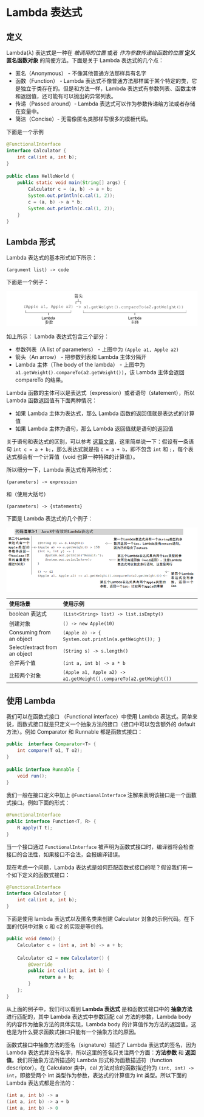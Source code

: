 # Lambda 表达式

<!-- toc -->

## 定义

Lambda(λ) 表达式是一种在 _被调用的位置_ 或者 _作为参数传递给函数的位置_ **定义匿名函数对象** 的简便方法。下面是关于 Lambda 表达式的几个点：
* 匿名（Anonymous） - 不像其他普通方法那样具有名字
* 函数（Function） -  Lambda 表达式不像普通方法那样属于某个特定的类，它是独立于类存在的。但是和方法一样，Lambda 表达式有参数列表、函数主体和返回值，还可能有可以抛出的异常列表。
* 传递（Passed around）- Lambda 表达式可以作为参数传递给方法或者存储在变量中。
* 简洁（Concise）- 无需像匿名类那样写很多的模板代码。

下面是一个示例
```java
@FunctionalInterface
interface Calculator {
    int cal(int a, int b);
}

public class HelloWorld {
    public static void main(String[] args) {
        Calculator c = (a, b) -> a + b;
        System.out.println(c.cal(1, 2));
        c = (a, b) -> a * b;
        System.out.println(c.cal(1, 2));
    }
}
```

## Lambda 形式
Lambda 表达式的基本形式如下所示：
```
(argument list) -> code
```
下面是一个例子：

![](/images/lambda/形式.png)

如上所示： Lambda 表达式包含三个部分：
* 参数列表（A list of parameters） - 上图中为 `(Apple a1, Apple a2)`
* 箭头（An arrow） - 把参数列表和 Lambda 主体分隔开
* Lambda 主体（The body of the lambda） - 上图中为 `a1.getWeight().compareTo(a2.getWeight())`，该 Lambda 主体会返回 compareTo 的结果。

Lambda 函数的主体可以是表达式（expression）或者语句（statement），所以 Lambda 函数返回值有下面两种情况：
* 如果 Lambda 主体为表达式，那么 Lambda 函数的返回值就是表达式的计算值
* 如果 Lambda 主体为语句，那么 Lambda 返回值就是语句的返回值

关于语句和表达式的区别，可以参考 [这篇文章](https://docs.oracle.com/javase/tutorial/java/nutsandbolts/expressions.html)，这里简单说一下：假设有一条语句 `int c = a + b;`，那么表达式就是指 `c = a + b`，即不包含 `int` 和 `;`，每个表达式都会有一个计算值（void 也算一种特殊的计算值）。

所以细分一下，Lambda 表达式有两种形式：
```
(parameters) -> expression
```
和（使用大括号）
```
(parameters) -> {statements}
```

下面是 Lambda 表达式的几个例子：

![](/images/lambda/demo.png)

| 使用场景 | 使用示例 |
|:---|:---|
| boolean 表达式 | `(List<String> list) -> list.isEmpty()` |
| 创建对象 | `() -> new Apple(10)` |
| Consuming from an object | `(Apple a) -> { System.out.println(a.getWeight()); }` |
| Select/extract from an object | `(String s) -> s.length()` |
| 合并两个值 | `(int a, int b) -> a * b` |
| 比较两个对象 | `(Apple a1, Apple a2) -> a1.getWeight().compareTo(a2.getWeight())` |



## 使用 Lambda
我们可以在函数式接口 （Functional interface）中使用 Lambda 表达式。简单来说，函数式接口就是只定义一个抽象方法的接口（接口中可以包含额外的 default 方法）。例如 Comparator 和 Runnable 都是函数式接口：
```java
public  interface Comparator<T> {
    int compare(T o1, T o2);
}

public interface Runnable {
    void run();
}
```
我们一般在接口定义中加上 `@FunctionalInterface` 注解来表明该接口是一个函数式接口。例如下面的形式：
```java
@FunctionalInterface
public interface Function<T, R> {
    R apply(T t);
}
```
当一个接口通过 `FunctionalInterface` 被声明为函数式接口时，编译器将会检查接口的合法性，如果接口不合法，会报编译错误。

现在考虑一个问题，Lambda 表达式是如何匹配函数式接口的呢？假设我们有一个如下定义的函数式接口：
```java
@FunctionalInterface
interface Calculator {
    int cal(int a, int b);
}
```
下面是使用 lambda 表达式以及匿名类来创建 Calculator 对象的示例代码。在下面的代码中对象 c 和 c2 的实现是等价的。
```java
public void demo() {
    Calculator c = (int a, int b) -> a + b;

    Calculator c2 = new Calculator() {
        @Override
        public int cal(int a, int b) {
            return a + b;
        }
    };
}
```
从上面的例子中，我们可以看到 **Lambda 表达式** 是和函数式接口中的 **抽象方法** 进行匹配的，其中 Lambda 表达式中参数匹配 cal 方法的参数，Lambda body 的内容作为抽象方法的具体实现，Lambda body 的计算值作为方法的返回值。这也是为什么要求函数式接口只能有一个抽象方法的原因。

函数式接口中抽象方法的签名（signature）描述了 Lambda 表达式的签名，因为 Lambda 表达式并没有名字，所以这里的签名只关注两个方面：**方法参数** 和 **返回值**。我们将抽象方法所描述的 Lambda 形式称为函数描述符（function descriptor）。在 Calculator 类中，cal 方法对应的函数描述符为 `(int, int) -> int`，即接受两个 int 类型作为参数，表达式的计算值为 int 类型。所以下面的 Lambda 表达式都是合法的：
```java
(int a, int b) -> a
(int a, int b) -> a + b
(int a, int b) -> 0
```
